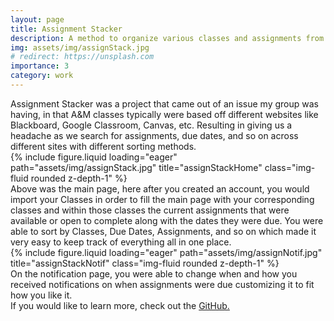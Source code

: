 ```yaml
---
layout: page
title: Assignment Stacker
description: A method to organize various classes and assignments from different sources.
img: assets/img/assignStack.jpg
# redirect: https://unsplash.com
importance: 3
category: work
---
```


<div class="caption" style="text-align: left;">
    Assignment Stacker was a project that came out of an issue my group was having, in that A&M classes typically were based off different websites like Blackboard, Google Classroom, Canvas, etc. Resulting in giving us a headache as we search for assignments, due dates, and so on across different sites with different sorting methods.  
</div>

<div class="row justify-content-sm-center">
    <div class="col-sm-8 mt-3 mt-md-0">
        {% include figure.liquid loading="eager" path="assets/img/assignStack.jpg" title="assignStackHome" class="img-fluid rounded z-depth-1" %}
    </div>
</div>
<div class="caption" style="text-align: left;">
    Above was the main page, here after you created an account, you would import your Classes in order to fill the main page with your corresponding classes and within those classes the current assignments that were available or open to complete along with the dates they were due. You were able to sort by Classes, Due Dates, Assignments, and so on which made it very easy to keep track of everything all in one place. 
</div>

<div class="row justify-content-sm-center">
    <div class="col-sm-8 mt-3 mt-md-0">
        {% include figure.liquid loading="eager" path="assets/img/assignNotif.jpg" title="assignStackNotif" class="img-fluid rounded z-depth-1" %}
    </div>
</div>
<div class="caption" style="text-align: left;">
    On the notification page, you were able to change when and how you received notifications on when assignments were due customizing it to fit how you like it.
</div>

<div class="caption">
        If you would like to learn more, check out the <a href='https://github.com/tyler-cog/Assignment_Stacker'> GitHub. </a> 
</div>
